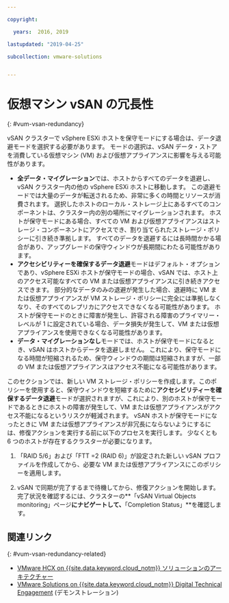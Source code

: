 ```yaml
---

copyright:

  years:  2016, 2019

lastupdated: "2019-04-25"

subcollection: vmware-solutions


---
```


# 仮想マシン vSAN の冗長性
{: #vum-vsan-redundancy}

vSAN クラスターで vSphere ESXi ホストを保守モードにする場合は、データ退避モードを選択する必要があります。 モードの選択は、vSAN データ・ストアを消費している仮想マシン (VM) および仮想アプライアンスに影響を与える可能性があります。
* **全データ・マイグレーション**では、ホストからすべてのデータを退避し、vSAN クラスター内の他の vSphere ESXi ホストに移動します。 この退避モードでは大量のデータが転送されるため、非常に多くの時間とリソースが消費されます。 選択したホストのローカル・ストレージ上にあるすべてのコンポーネントは、クラスター内の別の場所にマイグレーションされます。 ホストが保守モードにある場合、すべての VM および仮想アプライアンスはストレージ・コンポーネントにアクセスでき、割り当てられたストレージ・ポリシーに引き続き準拠します。 すべてのデータを退避するには長時間かかる場合があり、アップグレードの保守ウィンドウが長期間にわたる可能性があります。
* **アクセシビリティーを確保するデータ退避**モードはデフォルト・オプションであり、vSphere ESXi ホストが保守モードの場合、vSAN では、ホスト上のアクセス可能なすべての VM または仮想アプライアンスに引き続きアクセスできます。 部分的なデータのみの退避が発生した場合、退避時に VM または仮想アプライアンスが VM ストレージ・ポリシーに完全には準拠しなくなり、そのすべてのレプリカにアクセスできなくなる可能性があります。 ホストが保守モードのときに障害が発生し、許容される障害のプライマリー・レベルが 1 に設定されている場合、データ損失が発生して、VM または仮想アプライアンスを使用できなくなる可能性があります。
* **データ・マイグレーションなし**モードでは、ホストが保守モードになるとき、vSAN はホストからデータを退避しません。 これにより、保守モードになる時間が短縮されるため、保守ウィンドウの期間は短縮されますが、一部の VM または仮想アプライアンスはアクセス不能になる可能性があります。

このセクションでは、新しい VM ストレージ・ポリシーを作成します。このポリシーを使用すると、保守ウィンドウを短縮するために**アクセシビリティーを確保するデータ退避**モードが選択されますが、これにより、別のホストが保守モードであるときにホストの障害が発生して、VM または仮想アプライアンスがアクセス不能になるというリスクが軽減されます。 vSAN ホストが保守モードになったときに VM または仮想アプライアンスが非冗長にならないようにするには、修復アクションを実行する前に以下のプロセスを実行します。 少なくとも 6 つのホストが存在するクラスターが必要になります。

1. 「RAID 5/6」および「FTT =2 (RAID 6)」が設定された新しい vSAN プロファイルを作成してから、必要な VM または仮想アプライアンスにこのポリシーを適用します。

2. vSAN で同期が完了するまで待機してから、修復アクションを開始します。 完了状況を確認するには、クラスターの**「vSAN Virtual Objects monitoring」ページ**にナビゲートして、**「Completion Status」**を確認します。

## 関連リンク
{: #vum-vsan-redundancy-related}

* [VMware HCX on {{site.data.keyword.cloud_notm}} ソリューションのアーキテクチャー](/docs/services/vmwaresolutions/services?topic=vmware-solutions-hcx-archi-intro#hcx-archi-intro)
* [VMware Solutions on {{site.data.keyword.cloud_notm}} Digital Technical Engagement](https://ibm-dte.mybluemix.net/vmware) (デモンストレーション)
